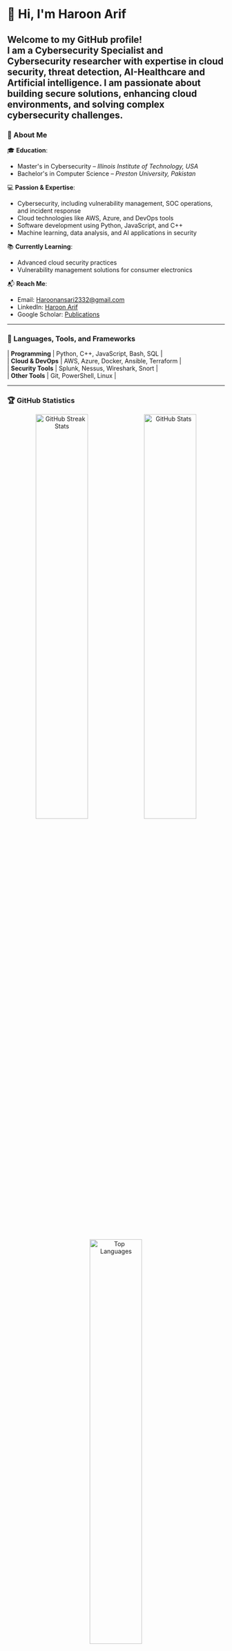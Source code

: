 # 👋 Hi, I'm Haroon Arif  

**Welcome to my GitHub profile!**  
I am a **Cybersecurity Specialist** and **Cybersecurity researcher** with expertise in **cloud security, threat detection, AI-Healthcare and Artificial intelligence**. I am passionate about building secure solutions, enhancing cloud environments, and solving complex cybersecurity challenges. 
---

### 📄 About Me  

🎓 **Education**:  
- Master's in Cybersecurity – *Illinois Institute of Technology, USA*  
- Bachelor's in Computer Science – *Preston University, Pakistan*  

💻 **Passion & Expertise**:  
- Cybersecurity, including vulnerability management, SOC operations, and incident response  
- Cloud technologies like AWS, Azure, and DevOps tools  
- Software development using Python, JavaScript, and C++  
- Machine learning, data analysis, and AI applications in security  

📚 **Currently Learning**:  
- Advanced cloud security practices  
- Vulnerability management solutions for consumer electronics  

📬 **Reach Me**:  
- Email: [Haroonansari2332@gmail.com](mailto:Haroonansari2332@gmail.com)  
- LinkedIn: [Haroon Arif](https://www.linkedin.com/in/haroonarf/)  
- Google Scholar: [Publications](https://scholar.google.com/citations?user=c6BL9bcAAAAJ&hl=en)  

---

### 🔧 Languages, Tools, and Frameworks  

| **Programming** | Python, C++, JavaScript, Bash, SQL |  
| **Cloud & DevOps** | AWS, Azure, Docker, Ansible, Terraform |  
| **Security Tools** | Splunk, Nessus, Wireshark, Snort |  
| **Other Tools** | Git, PowerShell, Linux |  

---

### 🏆 GitHub Statistics  

<div align="center">
  <img src="https://streak-stats.demolab.com/?user=HaroonArif1&theme=react&border=61dafb&hide_border=true" alt="GitHub Streak Stats" width="49%"/>
  <img src="https://github-readme-stats.vercel.app/api?username=HaroonArif1&show_icons=true&theme=react&border_color=61dafb&hide_border=true" alt="GitHub Stats" width="49%"/>
</div>

<div align="center">
  <img src="https://github-readme-stats.vercel.app/api/top-langs/?username=HaroonArif1&hide=php,powershell&layout=compact&theme=react&border_color=61dafb&hide_border=true" alt="Top Languages" width="49%"/>
</div>

---

### 📊 Activity Graph  

<div align="center">
  <img src="https://github-readme-activity-graph.vercel.app/graph?username=HaroonArif1&theme=react-dark&bg_color=20232a&hide_border=true" width="100%"/>
</div>

---

Feel free to explore my repositories or reach out if you'd like to collaborate on cybersecurity, cloud, or software development projects!  

